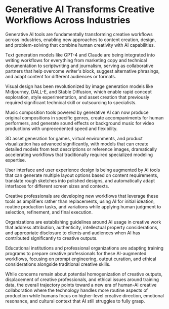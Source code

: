 # Generative AI Transforms Creative Workflows Across Industries

Generative AI tools are fundamentally transforming creative workflows across industries, enabling new approaches to content creation, design, and problem-solving that combine human creativity with AI capabilities.

Text generation models like GPT-4 and Claude are being integrated into writing workflows for everything from marketing copy and technical documentation to scriptwriting and journalism, serving as collaborative partners that help overcome writer's block, suggest alternative phrasings, and adapt content for different audiences or formats.

Visual design has been revolutionized by image generation models like Midjourney, DALL-E, and Stable Diffusion, which enable rapid concept exploration, style experimentation, and asset creation that previously required significant technical skill or outsourcing to specialists.

Music composition tools powered by generative AI can now produce original compositions in specific genres, create accompaniments for human performers, and generate sound effects or background music for video productions with unprecedented speed and flexibility.

3D asset generation for games, virtual environments, and product visualization has advanced significantly, with models that can create detailed models from text descriptions or reference images, dramatically accelerating workflows that traditionally required specialized modeling expertise.

User interface and user experience design is being augmented by AI tools that can generate multiple layout options based on content requirements, translate rough sketches into polished designs, and automatically adapt interfaces for different screen sizes and contexts.

Creative professionals are developing new workflows that leverage these tools as amplifiers rather than replacements, using AI for initial ideation, routine production tasks, and variations while applying human judgment to selection, refinement, and final execution.

Organizations are establishing guidelines around AI usage in creative work that address attribution, authenticity, intellectual property considerations, and appropriate disclosure to clients and audiences when AI has contributed significantly to creative outputs.

Educational institutions and professional organizations are adapting training programs to prepare creative professionals for these AI-augmented workflows, focusing on prompt engineering, output curation, and ethical considerations alongside traditional creative skills.

While concerns remain about potential homogenization of creative outputs, displacement of creative professionals, and ethical issues around training data, the overall trajectory points toward a new era of human-AI creative collaboration where the technology handles more routine aspects of production while humans focus on higher-level creative direction, emotional resonance, and cultural context that AI still struggles to fully grasp.